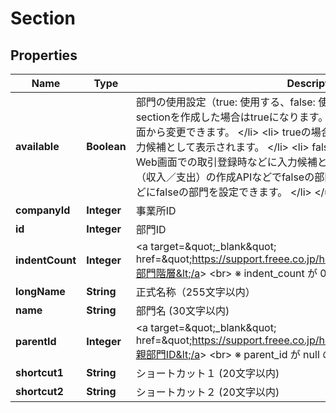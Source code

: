 

# Section


## Properties

| Name | Type | Description | Notes |
|------------ | ------------- | ------------- | -------------|
|**available** | **Boolean** | 部門の使用設定（true: 使用する、false: 使用しない） &lt;br&gt; &lt;ul&gt;   &lt;li&gt;     本APIでsectionを作成した場合はtrueになります。   &lt;/li&gt;   &lt;li&gt;     falseにする場合はWeb画面から変更できます。   &lt;/li&gt;   &lt;li&gt;     trueの場合、Web画面での取引登録時などに入力候補として表示されます。   &lt;/li&gt;   &lt;li&gt;     falseの場合、部門自体は削除せず、Web画面での取引登録時などに入力候補として表示されません。ただし取引（収入／支出）の作成APIなどでfalseの部門をパラメータに指定すれば、取引などにfalseの部門を設定できます。   &lt;/li&gt; &lt;/ul&gt; |  |
|**companyId** | **Integer** | 事業所ID |  |
|**id** | **Integer** | 部門ID |  |
|**indentCount** | **Integer** | &lt;a target&#x3D;\&quot;_blank\&quot; href&#x3D;\&quot;https://support.freee.co.jp/hc/ja/articles/209093566\&quot;&gt;部門階層&lt;/a&gt; &lt;br&gt; ※ indent_count が 0 のときは第一階層の親部門です。  |  [optional] |
|**longName** | **String** | 正式名称（255文字以内） |  [optional] |
|**name** | **String** | 部門名 (30文字以内) |  |
|**parentId** | **Integer** | &lt;a target&#x3D;\&quot;_blank\&quot; href&#x3D;\&quot;https://support.freee.co.jp/hc/ja/articles/209093566\&quot;&gt;親部門ID&lt;/a&gt; &lt;br&gt; ※ parent_id が null のときは第一階層の親部門です。  |  [optional] |
|**shortcut1** | **String** | ショートカット１ (20文字以内) |  [optional] |
|**shortcut2** | **String** | ショートカット２ (20文字以内) |  [optional] |



